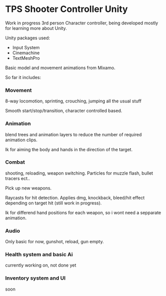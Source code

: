 # TPS Shooter Controller Unity

Work in progress 3rd person Character controller, being developed mostly for learning more about Unity.

Unity packages used:
  - Input System
  - Cinemachine
  - TextMeshPro

Basic model and movement animations from Mixamo.

So far it includes:

### Movement

8-way locomotion, sprinting, crouching, jumping all the usual stuff

Smooth start/stop/transition, character controlled based.

### Animation
blend trees and animation layers to reduce the number of required animation clips.

Ik for aiming the body and hands in the direction of the target.

### Combat
shooting, reloading, weapon switching. Particles for muzzle flash, bullet tracers ect..

Pick up new weapons.

Raycasts for hit detection. Applies dmg, knockback, bleed/hit effect depending on target hit (still work in progress).

Ik for differend hand positions for each weapon, so i wont need a sepparate animation.

### Audio
Only basic for now, gunshot, reload, gun empty.

### Health system and basic Ai
currently working on, not done yet

### Inventory system and UI
soon





